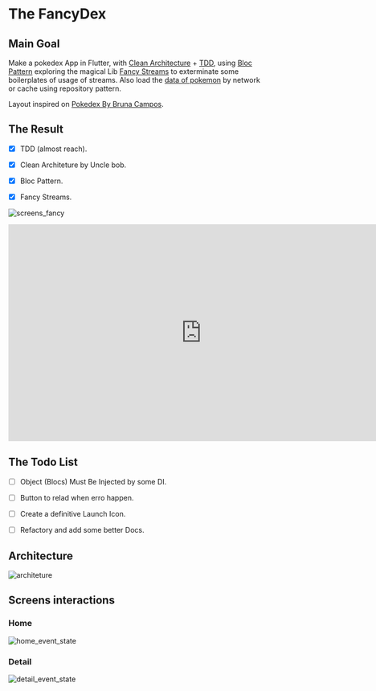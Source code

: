 # The FancyDex
## Main Goal


Make a pokedex App in Flutter, with [Clean Architecture](https://blog.cleancoder.com/uncle-bob/2012/08/13/the-clean-architecture.html) + [TDD](https://resocoder.com/flutter-clean-architecture-tdd/),  using [Bloc Pattern](https://www.youtube.com/watch?v=PLHln7wHgPE) exploring the magical Lib [Fancy Streams](https://github.com/rcorbellini/FancyStreams) to exterminate some boilerplates of usage of streams.
Also load the [data of pokemon](https://pokeapi.co/) by network or cache using repository pattern.

Layout inspired on [Pokedex By Bruna Campos](https://dribbble.com/shots/14241781-Pok-dex/attachments/5886808?mode=media.).


## The Result
- [x] TDD (almost reach).
- [x] Clean Architeture by Uncle bob.
- [x] Bloc Pattern.
- [x] Fancy Streams.


![screens_fancy](https://user-images.githubusercontent.com/151217/107714940-f1b0c280-6cac-11eb-9bb0-9cfa00d0a5b7.png)


<iframe width="768" height="432" src="https://miro.com/app/live-embed/o9J_lWHUiOo=/?moveToViewport=1506,-1642,5164,3486" frameBorder="0" scrolling="no" allowFullScreen></iframe>

## The Todo List
- [ ] Object (Blocs) Must Be Injected by some DI.
- [ ] Button to relad when erro happen.
- [ ] Create a definitive Launch Icon.
- [ ] Refactory and add some better Docs.


## Architecture
![architeture](https://user-images.githubusercontent.com/151217/107596502-a6d47380-6bf6-11eb-8adc-2591c9fd538b.jpg)

## Screens interactions
### Home
![home_event_state](https://user-images.githubusercontent.com/151217/107593763-e72ff380-6bee-11eb-9d64-292e5fb1da56.jpg)

### Detail
![detail_event_state](https://user-images.githubusercontent.com/151217/107593760-e4cd9980-6bee-11eb-9aff-15f71a8b8a3d.jpg)
